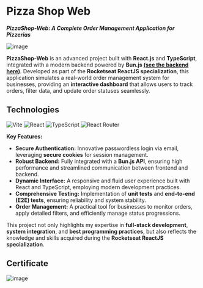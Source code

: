 
# Pizza Shop Web
***PizzaShop-Web: A Complete Order Management Application for Pizzerias***

![image](https://github.com/user-attachments/assets/852d2ca0-9803-4577-935d-65f9e498b05c)

**PizzaShop-Web** is an advanced project built with **React.js** and **TypeScript**, integrated with a modern backend powered by **Bun.js [(see the backend here)](https://github.com/thiagohrcosta/PizzaShop-API)**. Developed as part of the **Rocketseat ReactJS specialization**, this application simulates a real-world order management system for businesses, providing an **interactive dashboard** that allows users to track orders, filter data, and update order statuses seamlessly.

## Technologies
![Vite](https://img.shields.io/badge/vite-%23646CFF.svg?style=for-the-badge&logo=vite&logoColor=white) ![React](https://img.shields.io/badge/react-%2320232a.svg?style=for-the-badge&logo=react&logoColor=%2361DAFB) ![TypeScript](https://img.shields.io/badge/typescript-%23007ACC.svg?style=for-the-badge&logo=typescript&logoColor=white) ![React Router](https://img.shields.io/badge/React_Router-CA4245?style=for-the-badge&logo=react-router&logoColor=white)

**Key Features:**

-   **Secure Authentication:** Innovative passwordless login via email, leveraging **secure cookies** for session management.
-   **Robust Backend:** Fully integrated with a **Bun.js API**, ensuring high performance and streamlined communication between frontend and backend.
-   **Dynamic Interface:** A responsive and fluid user experience built with React and TypeScript, employing modern development practices.
-   **Comprehensive Testing:** Implementation of **unit tests** and **end-to-end (E2E) tests**, ensuring reliability and system stability.
-   **Order Management:** A practical tool for businesses to monitor orders, apply detailed filters, and efficiently manage status progressions.

This project not only highlights my expertise in **full-stack development**, **system integration**, and **best programming practices**, but also reflects the knowledge and skills acquired during the **Rocketseat ReactJS specialization**.

## Certificate
![image](https://github.com/user-attachments/assets/0ccb1b10-39e0-4545-9f6e-5926c01bea72)
